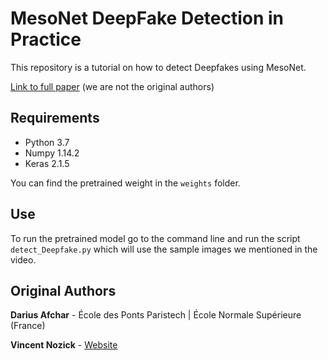 # MesoNet DeepFake Detection in Practice 

This repository is a tutorial on how to detect Deepfakes using MesoNet. 

[Link to full paper](https://arxiv.org/abs/1809.00888) (we are not the original authors)

## Requirements

- Python 3.7 
- Numpy 1.14.2
- Keras 2.1.5

You can find the pretrained weight in the `weights` folder. 



## Use 

To run the pretrained model go to the command line and run the script `detect_Deepfake.py` which will use the sample images we mentioned in the video. 

## Original Authors

**Darius Afchar** - École des Ponts Paristech | École Normale Supérieure (France)

**Vincent Nozick** - [Website](http://www-igm.univ-mlv.fr/~vnozick/?lang=fr) 
